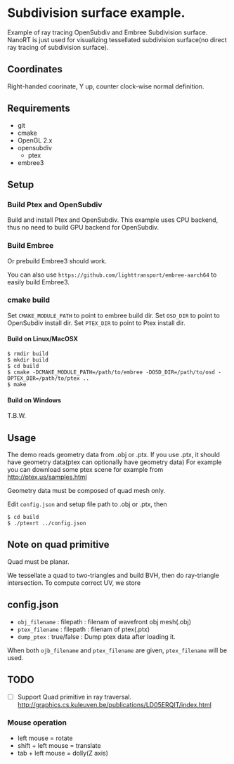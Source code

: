 # Subdivision surface example.

Example of ray tracing OpenSubdiv and Embree Subdivision surface.
NanoRT is just used for visualizing tessellated subdivision surface(no direct ray tracing of subdivision surface).

## Coordinates

Right-handed coorinate, Y up, counter clock-wise normal definition.

## Requirements

* git
* cmake
* OpenGL 2.x
* opensubdiv
  * ptex
* embree3

## Setup

### Build Ptex and OpenSubdiv

Build and install Ptex and OpenSubdiv. This example uses CPU backend, thus no need to build GPU backend for OpenSubdiv.

### Build Embree

Or prebuild Embree3 should work.

You can also use `https://github.com/lighttransport/embree-aarch64` to easily build Embree3.

### cmake build

Set `CMAKE_MODULE_PATH` to point to embree build dir.
Set `OSD_DIR` to point to OpenSubdiv install dir.
Set `PTEX_DIR` to point to Ptex install dir.

#### Build on Linux/MacOSX

```
$ rmdir build
$ mkdir build
$ cd build
$ cmake -DCMAKE_MODULE_PATH=/path/to/embree -DOSD_DIR=/path/to/osd -DPTEX_DIR=/path/to/ptex ..
$ make
```

#### Build on Windows

T.B.W.

## Usage

The demo reads geometry data from .obj or .ptx. If you use .ptx, it should have geometry data(ptex can optionally have geometry data)
For example you can download some ptex scene for example from http://ptex.us/samples.html

Geometry data must be composed of quad mesh only.

Edit `config.json` and setup file path to .obj or .ptx, then

```
$ cd build
$ ./ptexrt ../config.json
```

## Note on quad primitive

Quad must be planar.

We tessellate a quad to two-triangles and build BVH, then do ray-triangle intersection.
To compute correct UV, we store

## config.json


* `obj_filename` : filepath : filenam of wavefront obj mesh(.obj)
* `ptex_filename` : filepath : filenam of ptex(.ptx)
* `dump_ptex` : true/false : Dump ptex data after loading it.

When both `ojb_filename` and `ptex_filename` are given, `ptex_filename` will be used.

## TODO

* [ ] Support Quad primitive in ray traversal. http://graphics.cs.kuleuven.be/publications/LD05ERQIT/index.html

### Mouse operation

* left mouse = rotate
* shift + left mouse = translate
* tab + left mouse = dolly(Z axis)

